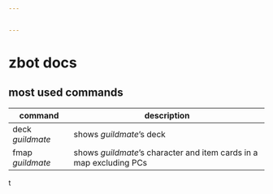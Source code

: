 ```yaml
---


---
```


<h1 id="zbot-docs">zbot docs</h1>
<h2 id="most-used-commands">most used commands</h2>

<table>
<thead>
<tr>
<th>command</th>
<th>description</th>
</tr>
</thead>
<tbody>
<tr>
<td>deck <em>guildmate</em></td>
<td>shows <em>guildmate</em>’s deck</td>
</tr>
<tr>
<td>fmap <em>guildmate</em></td>
<td>shows <em>guildmate</em>’s character and item cards in a map excluding PCs</td>
</tr>
</tbody>
</table><p>t</p>

